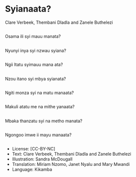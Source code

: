 # Syianaata?
Clare Verbeek, Thembani
Dladla and Zanele
Buthelezi

##
Osama ili syi mauu
manata?


##
Nyunyi inya syi nzwau
syiana?


##
Ngii Itatu syimauu
mana ata?


##
Nzou itano syi mbya
syianata?


##
Ngiti monza syi na
matu manaata?


##
Makuli atatu me na
mithe yanaata?


##
Mbaka thanzatu syi na
metho manata?


##
Ngongoo imwe ii mayu
manaata?


##
* License: [CC-BY-NC]
* Text: Clare Verbeek, Thembani Dladla and Zanele
Buthelezi
* Illustration: Sandra McDougall
* Translation: Miriam Nzomo, Janet Nyalu and Mary
Mwandi
* Language: Kikamba

